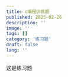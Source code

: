 ```yaml
---
title: c编程训练题
published: 2025-02-26
description: ''
image: ''
tags: []
category: '练习题'
draft: false 
lang: ''
---
```



这是练习题